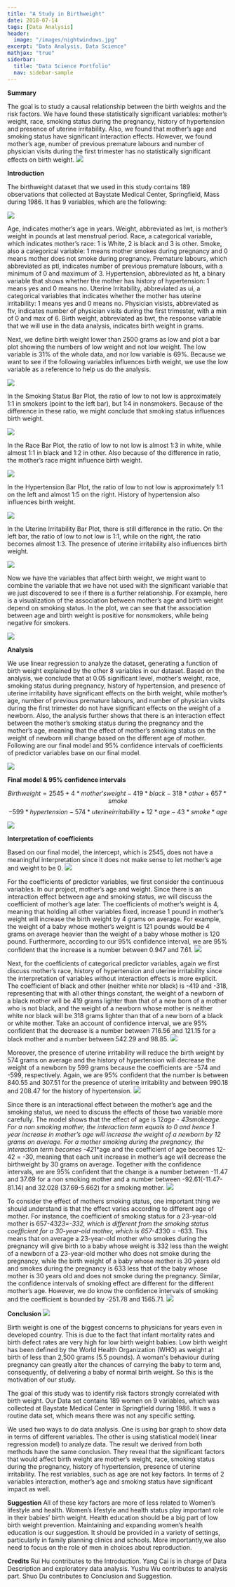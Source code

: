 ```yaml
---
title: "A Study in Birthweight"
date: 2018-07-14
tags: [Data Analysis]
header:
  image: "/images/nightwindows.jpg"
excerpt: "Data Analysis, Data Science"
mathjax: "true"
siderbar:
  title: "Data Science Portfolio"
  nav: sidebar-sample
---
```

**Summary**

The goal is to study a causal relationship between the birth weights and the risk factors. We have found these statistically significant variables: mother’s weight, race, smoking status during the pregnancy, history of hypertension and presence of uterine irritability. Also, we found that mother’s age and smoking status have significant interaction effects. However, we found mother’s age, number of previous premature labours and number of physician visits during the first trimester has no statistically significant effects on birth weight.
<img src="{{ site.url }}{{ site.baseurl }}/images/birthwt/project_intro.jpg">

**Introduction**

The birthweight dataset that we used in this study contains 189 observations that collected at Baystate Medical Center, Springfield, Mass during 1986. It has 9 variables, which are the following:

<img src="{{ site.url }}{{ site.baseurl }}/images/birthwt/project2.jpg">

Age, indicates mother’s age in years.
Weight, abbreviated as lwt, is mother’s weight in pounds at last menstrual period.
Race, a categorical variable, which indicates mother’s race: 1 is White, 2 is black and 3 is other.
Smoke, also a categorical variable: 1 means mother smokes during pregnancy and 0 means mother does not smoke during pregnancy.
Premature labours, which abbreviated as ptl, indicates number of previous premature labours, with a minimum of 0 and maximum of  3.
Hypertension, abbreviated as ht, a binary variable that shows whether the mother has history of hypertension: 1 means yes and 0 means no.
Uterine Irritability, abbreviated as ui, a categorical variables that indicates whether the mother has uterine irritability: 1 means yes and 0 means no.
Physician visists, abbreviated as ftv, indicates number of physician visits during the first trimester, with a min of 0 and max of 6.
Birth weight, abbreviated as bwt, the response variable that we will use in the data analysis, indicates birth weight in grams.

Next, we define birth weight lower than 2500 grams as low and plot a bar plot showing the numbers of low weight and not low weight. The low variable is 31% of the whole data, and nor low variable is 69%. Because we want to see if the following variables influences birth weight, we use the low variable as a reference to help us do the analysis.

<img src="{{ site.url }}{{ site.baseurl }}/images/birthwt/project3.jpg">

In the Smoking Status Bar Plot, the ratio of low to not low is approximately 1:1 in smokers (point to the left bar), but 1:4 in nonsmokers. Because of the difference in these ratio, we might conclude that smoking status influences birth weight.

<img src="{{ site.url }}{{ site.baseurl }}/images/birthwt/project4.jpg">

In the Race Bar Plot, the ratio of low to not low is almost 1:3 in white, while almost 1:1 in black and 1:2 in other. Also because of the difference in ratio, the mother’s race might influence birth weight.

<img src="{{ site.url }}{{ site.baseurl }}/images/birthwt/project5.jpg">

In the Hypertension Bar Plot, the ratio of low to not low is approximately 1:1 on the left and almost 1:5 on the right. History of hypertension also influences birth weight.

<img src="{{ site.url }}{{ site.baseurl }}/images/birthwt/project6.jpg">

In the Uterine Irritability Bar Plot, there is still difference in the ratio. On the left bar, the ratio of low to not low is 1:1, while on the right, the ratio becomes almost 1:3. The presence of uterine irritability also influences birth weight.

<img src="{{ site.url }}{{ site.baseurl }}/images/birthwt/project7.jpg">

Now we have the variables that affect birth weight, we might want to combine the variable that we have not used with the significant variable that we just discovered to see if there is a further relationship.
For example, here is a visualization of the association between mother’s age and birth weight depend on smoking status. In the plot, we can see that the association between age and birth weight is positive for nonsmokers, while being negative for smokers.

<img src="{{ site.url }}{{ site.baseurl }}/images/birthwt/project8.jpg">


**Analysis**

We use linear regression to analyze the dataset, generating a function of birth weight explained by the other 8 variables in our dataset. Based on the analysis, we conclude that at 0.05 significant level, mother’s weight, race, smoking status during pregnancy, history of hypertension, and presence of uterine irritability have significant effects on the birth weight, while mother’s age, number of previous premature labours, and number of physician visits during the first trimester do not have significant effects on the weight of a newborn. Also, the analysis further shows that there is an interaction effect between the mother’s smoking status during the pregnancy and the mother’s age, meaning that the effect of mother’s smoking status on the weight of newborn will change based on the different age of mother. Following are our final model and 95% confidence intervals of coefficients of predictor variables base on our final model.

<img src="{{ site.url }}{{ site.baseurl }}/images/birthwt/project10.jpg">

**Final model & 95% confidence intervals**

$$Birthweight = 2545 + 4*mother’s weight - 419*black - 318*other + 657*smoke$$
$$- 599*hypertension -574*uterine irritability + 12*age - 43*smoke*age$$

<img src="{{ site.url }}{{ site.baseurl }}/images/birthwt/confidence.JPG">


**Interpretation of coefficients**

Based on our final model, the intercept, which is 2545, does not have a meaningful interpretation since it does not make sense to let mother’s age and weight to be 0.
<img src="{{ site.url }}{{ site.baseurl }}/images/birthwt/project11.jpg">

For the coefficients of predictor variables, we first consider the continuous variables. In our project, mother’s age and weight. Since there is an interaction effect between age and smoking status, we will discuss the coefficient of mother’s age later. The coefficients of mother’s weight is 4, meaning that holding all other variables fixed, increase 1 pound in mother’s weight will increase the birth weight by 4 grams on average. For example, the weight of a baby whose mother’s weight is 121 pounds would be 4 grams on average heavier than the weight of a baby whose mother is 120 pound. Furthermore, according to our 95% confidence interval, we are 95% confident that the increase is a number between 0.947 and 7.61.
<img src="{{ site.url }}{{ site.baseurl }}/images/birthwt/project12.jpg">


Next, for the coefficients of categorical predictor variables, again we first discuss mother’s race, history of hypertension and uterine irritability since the interpretation of variables without interaction effects is more explicit. The coefficient of black and other (neither white nor black) is -419 and -318, representing that with all other things constant, the weight of a newborn of a black mother will be 419 grams lighter than that of a new born of a mother who is not black, and the weight of a newborn whose mother is neither white nor black will be 318 grams lighter than that of a new born of a black or white mother. Take an account of confidence interval, we are 95% confident that the decrease is a number between 716.56 and 121.15 for a black mother and a number between 542.29 and 98.85.
<img src="{{ site.url }}{{ site.baseurl }}/images/birthwt/project13.jpg">

Moreover, the presence of uterine irritability will reduce the birth weight by 574 grams on average and the history of hypertension will decrease the weight of a newborn by 599 grams because the coefficients are -574 and -599, respectively. Again, we are 95% confident that the number is between 840.55 and 307.51 for the presence of uterine irritability and between 990.18 and 208.47 for the history of hypertension.
<img src="{{ site.url }}{{ site.baseurl }}/images/birthwt/project14.jpg">


Since there is an interactional effect between the mother’s age and the smoking status, we need to discuss the effects of those two variable more carefully. The model shows that the effect of age is 12*age - 43*smoke*age. For a non smoking mother, the interaction term equals to 0 and hence 1 year increase in mother’s age will increase the weight of a newborn by 12 grams on average. For a mother smoking during the pregnancy, the interaction term becomes -42*1*age and the coefficient of age becomes 12-42 = -30, meaning that each unit increase in mother’s age will decrease the birthweight by 30 grams on average. Together with the confidence intervals, we are 95% confident that the change is a number between -11.47 and 37.69 for a non smoking mother and a number between -92.61(-11.47-81.14) and 32.028 (37.69-5.662) for a smoking mother.
<img src="{{ site.url }}{{ site.baseurl }}/images/birthwt/project15.jpg">


To consider the effect of mothers smoking status, one important thing we should understand is that the effect varies according to different age of mother. For instance, the coefficient of smoking status for a 23-year-old mother is 657-43*23=-332, which is different from the smoking status coefficient for a 30-year-old mother, which is 657-43*30 = -633. This means that on average a 23-year-old mother who smokes during the pregnancy will give birth to a baby whose weight is 332 less than the weight of a newborn of a 23-year-old mother who does not smoke during the pregnancy, while the birth weight of a baby whose mother is 30 years old and smokes during the pregnancy is 633 less that of the baby whose mother is 30 years old and does not smoke during the pregnancy. Similar, the confidence intervals of smoking effect are different for the different mother’s age. However, we do know the confidence intervals of smoking and the coefficient is bounded by -251.78 and 1565.71.
<img src="{{ site.url }}{{ site.baseurl }}/images/birthwt/project17.jpg">


**Conclusion**
<img src="{{ site.url }}{{ site.baseurl }}/images/birthwt/project18.jpg">

Birth weight is one of the biggest concerns to physicians for years even in developed country. This is due to the fact that infant mortality rates and birth defect rates are very high for low birth weight babies.  Low birth weight has been defined by the World Health Organization (WHO) as weight at birth of less than 2,500 grams (5.5 pounds).
A woman's behaviour during pregnancy can greatly alter the chances of carrying the baby to term and, consequently, of delivering a baby of normal birth weight. So this is the motivation of our study.

The goal of this study was to identify risk factors strongly correlated with birth weight.
Our Data set contains 189 women on 9 variables, which was collected at Baystate Medical Center in Springfield during 1986. It was a routine data set, which means there was not any specific setting.

We used two ways to do data analysis. One is using bar graph to show data in terms of different variables. The other is using statistical model( linear regression model) to  analyze data. The result we derived from both methods  have the same conclusion. They reveal that the significant factors that would affect birth weight are mother’s weight, race, smoking status during the pregnancy, history of hypertension, presence of uterine irritability. The rest variables, such as age are not key factors.
In terms of 2 variables interaction, mother’s age and smoking status have significant impact as well.

**Suggestion**
All of these key factors  are more of less related to Women’s lifestyle and health. Women’s lifestyle and health status play important role in their babies’ birth weight.  Health education should be a big part of low birth weight prevention. Maintaining and expanding women’s health education is our suggestion. It should be provided in a variety of settings, particularly in family planning clinics and schools. More importantly,we also need to focus on the role of men in choices about reproduction.

**Credits**
Rui Hu contributes to the Introduction. Yang Cai is in charge of Data Description and exploratory data analysis. Yushu Wu contributes to analysis part. Shuo Du contributes to Conclusion and Suggestion.
